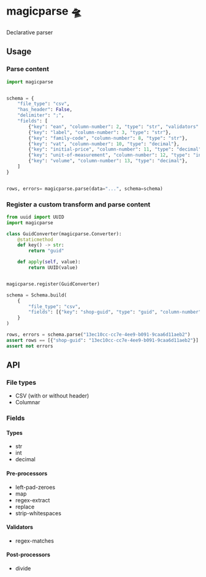 # magicparse 🛸

Declarative parser

## Usage

### Parse content

```python
import magicparse


schema = {
    "file_type": "csv",
    "has_header": False,
    "delimiter": ";",
    "fields": [
        {"key": "ean", "column-number": 2, "type": "str", "validators": [{"name": "regex-matches", "parameters": {"pattern": "^\\d{13}$"}}]},
        {"key": "label", "column-number": 3, "type": "str"},
        {"key": "family-code", "column-number": 8, "type": "str"},
        {"key": "vat", "column-number": 10, "type": "decimal"},
        {"key": "initial-price", "column-number": 11, "type": "decimal", "post-processors": {"name": "divide", "parameters": {"denominator": 100}}},
        {"key": "unit-of-measurement", "column-number": 12, "type": "int", "pre-processors": [{"name": "map", "parameters": {"values": {"K": 0, "A": 1, "L": 2}}}]},
        {"key": "volume", "column-number": 13, "type": "decimal"},
    ]
}


rows, errors= magicparse.parse(data="...", schema=schema)
```


### Register a custom transform and parse content

```python
from uuid import UUID
import magicparse

class GuidConverter(magicparse.Converter):
    @staticmethod
    def key() -> str:
        return "guid"

    def apply(self, value):
        return UUID(value)


magicparse.register(GuidConverter)

schema = Schema.build(
    {
        "file_type": "csv",
        "fields": [{"key": "shop-guid", "type": "guid", "column-number": 1}],
    }
)

rows, errors = schema.parse("13ec10cc-cc7e-4ee9-b091-9caa6d11aeb2")
assert rows == [{"shop-guid": "13ec10cc-cc7e-4ee9-b091-9caa6d11aeb2"}]
assert not errors
```

## API

### File types

- CSV (with or without header)
- Columnar

### Fields

#### Types

- str
- int
- decimal

#### Pre-processors

- left-pad-zeroes
- map
- regex-extract
- replace
- strip-whitespaces

#### Validators

- regex-matches

#### Post-processors

- divide
